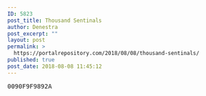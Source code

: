```yaml
---
ID: 5823
post_title: Thousand Sentinals
author: Denestra
post_excerpt: ""
layout: post
permalink: >
  https://portalrepository.com/2018/08/08/thousand-sentinals/
published: true
post_date: 2018-08-08 11:45:12
---
```

<pre>0090F9F9892A</pre>